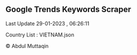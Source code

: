 

## Google Trends Keywords Scraper 
 
Last Update 29-01-2023 , 06:26:11

Country List :
VIETNAM.json



© Abdul Muttaqin 
